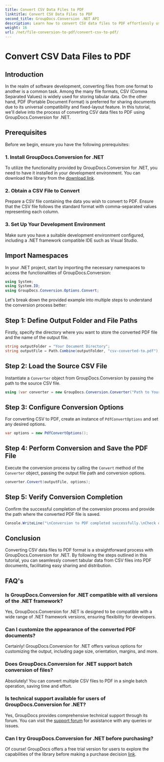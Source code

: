 ```yaml
---
title: Convert CSV Data Files to PDF
linktitle: Convert CSV Data Files to PDF
second_title: GroupDocs.Conversion .NET API
description: Learn how to convert CSV data files to PDF effortlessly using GroupDocs.Conversion for .NET. Follow our step-by-step guide.
weight: 16
url: /net/file-conversion-to-pdf/convert-csv-to-pdf/
---
```


# Convert CSV Data Files to PDF

## Introduction
In the realm of software development, converting files from one format to another is a common task. Among the many file formats, CSV (Comma Separated Values) is widely used for storing tabular data. On the other hand, PDF (Portable Document Format) is preferred for sharing documents due to its universal compatibility and fixed-layout feature. In this tutorial, we'll delve into the process of converting CSV data files to PDF using GroupDocs.Conversion for .NET.
## Prerequisites
Before we begin, ensure you have the following prerequisites:
### 1. Install GroupDocs.Conversion for .NET
To utilize the functionality provided by GroupDocs.Conversion for .NET, you need to have it installed in your development environment. You can download the library from the [download link](https://releases.groupdocs.com/conversion/net/).
### 2. Obtain a CSV File to Convert
Prepare a CSV file containing the data you wish to convert to PDF. Ensure that the CSV file follows the standard format with comma-separated values representing each column.
### 3. Set Up Your Development Environment
Make sure you have a suitable development environment configured, including a .NET framework compatible IDE such as Visual Studio.

## Import Namespaces
In your .NET project, start by importing the necessary namespaces to access the functionalities of GroupDocs.Conversion:
```csharp
using System;
using System.IO;
using GroupDocs.Conversion.Options.Convert;
```

Let's break down the provided example into multiple steps to understand the conversion process better:
## Step 1: Define Output Folder and File Paths
Firstly, specify the directory where you want to store the converted PDF file and the name of the output file.
```csharp
string outputFolder = "Your Document Directory";
string outputFile = Path.Combine(outputFolder, "csv-converted-to.pdf");
```
## Step 2: Load the Source CSV File
Instantiate a `Converter` object from GroupDocs.Conversion by passing the path to the source CSV file.
```csharp
using (var converter = new GroupDocs.Conversion.Converter("Path to Your CSV File"))
```
## Step 3: Configure Conversion Options
For converting CSV to PDF, create an instance of `PdfConvertOptions` and set any desired options.
```csharp
var options = new PdfConvertOptions();
```
## Step 4: Perform Conversion and Save the PDF File
Execute the conversion process by calling the `Convert` method of the `Converter` object, passing the output file path and conversion options.
```csharp
converter.Convert(outputFile, options);
```
## Step 5: Verify Conversion Completion
Confirm the successful completion of the conversion process and provide the path where the converted PDF file is saved.
```csharp
Console.WriteLine("\nConversion to PDF completed successfully.\nCheck output in {0}", outputFolder);
```

## Conclusion
Converting CSV data files to PDF format is a straightforward process with GroupDocs.Conversion for .NET. By following the steps outlined in this tutorial, you can seamlessly convert tabular data from CSV files into PDF documents, facilitating easy sharing and distribution.
## FAQ's
### Is GroupDocs.Conversion for .NET compatible with all versions of the .NET framework?
Yes, GroupDocs.Conversion for .NET is designed to be compatible with a wide range of .NET framework versions, ensuring flexibility for developers.
### Can I customize the appearance of the converted PDF documents?
Certainly! GroupDocs.Conversion for .NET offers various options for customizing the output, including page size, orientation, margins, and more.
### Does GroupDocs.Conversion for .NET support batch conversion of files?
Absolutely! You can convert multiple CSV files to PDF in a single batch operation, saving time and effort.
### Is technical support available for users of GroupDocs.Conversion for .NET?
Yes, GroupDocs provides comprehensive technical support through its forum. You can visit the [support forum](https://forum.groupdocs.com/c/conversion/11) for assistance with any queries or issues.
### Can I try GroupDocs.Conversion for .NET before purchasing?
Of course! GroupDocs offers a free trial version for users to explore the capabilities of the library before making a purchase decision [link](https://releases.groupdocs.com/conversion/net/).
